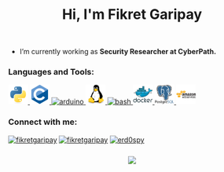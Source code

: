 <h1 align="center">Hi, I'm Fikret Garipay</h1>

<br>

- I’m currently working as **Security Researcher at CyberPath.**


<h3 align="left">Languages and Tools:</h3>
<p align="left"> <a href="https://www.python.org" target="_blank" rel="noreferrer"> <img src="https://raw.githubusercontent.com/devicons/devicon/master/icons/python/python-original.svg" alt="python" width="40" height="40"/> </a> <a href="https://www.cprogramming.com/" target="_blank" rel="noreferrer"> <img src="https://raw.githubusercontent.com/devicons/devicon/master/icons/c/c-original.svg" alt="c" width="40" height="40"/> </a> <a href="https://www.arduino.cc/" target="_blank" rel="noreferrer"> <img src="https://cdn.worldvectorlogo.com/logos/arduino-1.svg" alt="arduino" width="40" height="40"/> <a href="https://www.linux.org/" target="_blank" rel="noreferrer"> <img src="https://raw.githubusercontent.com/devicons/devicon/master/icons/linux/linux-original.svg" alt="linux" width="40" height="40"/> </a> <a href="https://aws.amazon.com" target="_blank" rel="noreferrer"> </a> <a href="https://www.gnu.org/software/bash/" target="_blank" rel="noreferrer"> <img src="https://www.vectorlogo.zone/logos/gnu_bash/gnu_bash-icon.svg" alt="bash" width="40" height="40"/> </a> <a href="https://www.docker.com/" target="_blank" rel="noreferrer"> <img src="https://raw.githubusercontent.com/devicons/devicon/master/icons/docker/docker-original-wordmark.svg" alt="docker" width="40" height="40"/> </a> <a href="https://www.postgresql.org" target="_blank" rel="noreferrer"> <img src="https://raw.githubusercontent.com/devicons/devicon/master/icons/postgresql/postgresql-original-wordmark.svg" alt="postgresql" width="40" height="40"/> </a> <img src="https://raw.githubusercontent.com/devicons/devicon/master/icons/amazonwebservices/amazonwebservices-original-wordmark.svg" alt="aws" width="40" height="40"/> </a> </p>


<h3 align="left">Connect with me:</h3>
<p align="left">
<a href="mailto:fikretgaripay@protonmail.com" target="blank"><img align="center" src="https://cdn.jsdelivr.net/npm/simple-icons@v3/icons/protonmail.svg" alt="fikretgaripay" height="30" width="40" /></a>
<a href="https://linkedin.com/in/fikretgaripay" target="blank"><img align="center" src="https://raw.githubusercontent.com/rahuldkjain/github-profile-readme-generator/master/src/images/icons/Social/linked-in-alt.svg" alt="fikretgaripay" height="30" width="40" /></a>
<a href="https://twitter.com/erd0spy" target="blank"><img align="center" src="https://raw.githubusercontent.com/rahuldkjain/github-profile-readme-generator/master/src/images/icons/Social/twitter.svg" alt="erd0spy" height="30" width="40" /></a>
</p>


<h3 align="center"></h3>
<p align="center">
<a href="https://tryhackme.com/p/erdos" target="_blank"><img src="https://user-images.githubusercontent.com/58850695/121874066-b0d6c200-cd0f-11eb-9eca-2ff6127fa07a.png" align="center"> </a>
</p>
